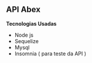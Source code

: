 ## API Abex

**Tecnologias Usadas**

- Node js
- Sequelize
- Mysql
- Insomnia ( para teste da API )
